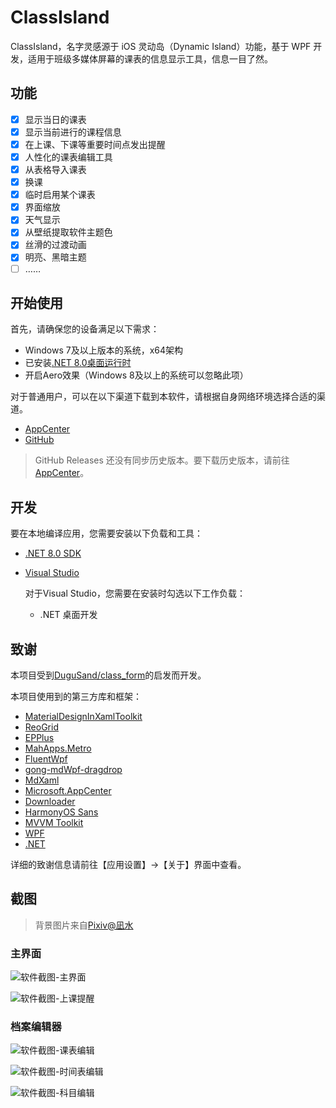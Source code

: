 # ClassIsland

ClassIsland，名字灵感源于 iOS 灵动岛（Dynamic Island）功能，基于 WPF 开发，适用于班级多媒体屏幕的课表的信息显示工具，信息一目了然。

## 功能
- [X] 显示当日的课表
- [X] 显示当前进行的课程信息
- [X] 在上课、下课等重要时间点发出提醒
- [X] 人性化的课表编辑工具
- [X] 从表格导入课表
- [X] 换课
- [X] 临时启用某个课表
- [X] 界面缩放
- [X] 天气显示
- [X] 从壁纸提取软件主题色
- [X] 丝滑的过渡动画
- [X] 明亮、黑暗主题
- [ ] ……

## 开始使用

首先，请确保您的设备满足以下需求：
- Windows 7及以上版本的系统，x64架构
- 已安装[.NET 8.0桌面运行时](https://dotnet.microsoft.com/zh-cn/download/dotnet/thank-you/runtime-desktop-8.0.1-windows-x64-installer)
- 开启Aero效果（Windows 8及以上的系统可以忽略此项）

对于普通用户，可以在以下渠道下载到本软件，请根据自身网络环境选择合适的渠道。
- [AppCenter](https://install.appcenter.ms/users/hellowrc/apps/classisland/distribution_groups/public/releases/latest)
- [GitHub](https://github.com/HelloWRC/ClassIsland/releases)

> GitHub Releases 还没有同步历史版本。要下载历史版本，请前往[AppCenter](https://install.appcenter.ms/users/hellowrc/apps/classisland/distribution_groups/public/releases/latest)。

## 开发

要在本地编译应用，您需要安装以下负载和工具：
- [.NET 8.0 SDK](https://dotnet.microsoft.com/zh-cn/download/dotnet/8.0)
- [Visual Studio](https://visualstudio.microsoft.com/)

  对于Visual Studio，您需要在安装时勾选以下工作负载：
  - .NET 桌面开发

## 致谢

本项目受到[DuguSand/class_form](https://github.com/DuguSand/class_form)的启发而开发。

本项目使用到的第三方库和框架：
- [MaterialDesignInXamlToolkit](https://github.com/MaterialDesignInXAML/MaterialDesignInXamlToolkit/)
- [ReoGrid](https://github.com/unvell/ReoGrid)
- [EPPlus](https://epplussoftware.com/)
- [MahApps.Metro](https://github.com/MahApps/MahApps.Metro)
- [FluentWpf](https://github.com/sourcechord/FluentWPF)
- [gong-mdWpf-dragdrop](https://github.com/punker76/gong-mdWpf-dragdrop)
- [MdXaml](https://github.com/whistyun/MdXaml)
- [Microsoft.AppCenter](https://aka.ms/telgml)
- [Downloader](https://github.com/bezzad/Downloader)
- [HarmonyOS Sans](https://developer.harmonyos.com/cn/design/resource)
- [MVVM Toolkit](https://github.com/CommunityToolkit/dotnet)
- [WPF](https://github.com/dotnet/Wpf)
- [.NET](https://github.com/microsoft/dotnet)

详细的致谢信息请前往【应用设置】->【关于】界面中查看。

## 截图

> 背景图片来自[Pixiv@凪水](https://www.pixiv.net/artworks/114155308)

### 主界面

![软件截图-主界面](https://github.com/HelloWRC/ClassIsland/assets/55006226/df9aecea-0525-488e-937f-fa770968ef7d)

![软件截图-上课提醒](https://github.com/HelloWRC/ClassIsland/assets/55006226/f27654a6-3f73-48ca-9ce6-fa864e51f353)

### 档案编辑器

![软件截图-课表编辑](https://github.com/HelloWRC/ClassIsland/assets/55006226/9a944227-8866-4128-87a9-edc650f1e3f6)

![软件截图-时间表编辑](https://github.com/HelloWRC/ClassIsland/assets/55006226/fa7a3223-a868-4364-9495-71698e676838)

![软件截图-科目编辑](https://github.com/HelloWRC/ClassIsland/assets/55006226/adb99dbe-0bcb-4f2b-9c3c-d8dbe2907aa2)


